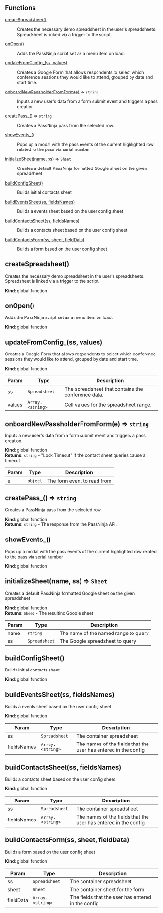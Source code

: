 ## Functions

<dl>
<dt><a href="#createSpreadsheet">createSpreadsheet()</a></dt>
<dd><p>Creates the necessary demo spreadsheet in the user&#39;s spreadsheets.
 Spreadsheet is linked via a trigger to the script.</p>
</dd>
<dt><a href="#onOpen">onOpen()</a></dt>
<dd><p>Adds the PassNinja script set as a menu item on load.</p>
</dd>
<dt><a href="#updateFromConfig_">updateFromConfig_(ss, values)</a></dt>
<dd><p>Creates a Google Form that allows respondents to select which conference
sessions they would like to attend, grouped by date and start time.</p>
</dd>
<dt><a href="#onboardNewPassholderFromForm">onboardNewPassholderFromForm(e)</a> ⇒ <code>string</code></dt>
<dd><p>Inputs a new user&#39;s data from a form submit event and triggers a pass creation.</p>
</dd>
<dt><a href="#createPass_">createPass_()</a> ⇒ <code>string</code></dt>
<dd><p>Creates a PassNinja pass from the selected row.</p>
</dd>
<dt><a href="#showEvents_">showEvents_()</a></dt>
<dd><p>Pops up a modal with the pass events of the current highlighted row
related to the pass via serial number</p>
</dd>
<dt><a href="#initializeSheet">initializeSheet(name, ss)</a> ⇒ <code>Sheet</code></dt>
<dd><p>Creates a default PassNinja formatted Google sheet on the given spreadsheet</p>
</dd>
<dt><a href="#buildConfigSheet">buildConfigSheet()</a></dt>
<dd><p>Builds initial contacts sheet</p>
</dd>
<dt><a href="#buildEventsSheet">buildEventsSheet(ss, fieldsNames)</a></dt>
<dd><p>Builds a events sheet based on the user config sheet</p>
</dd>
<dt><a href="#buildContactsSheet">buildContactsSheet(ss, fieldsNames)</a></dt>
<dd><p>Builds a contacts sheet based on the user config sheet</p>
</dd>
<dt><a href="#buildContactsForm">buildContactsForm(ss, sheet, fieldData)</a></dt>
<dd><p>Builds a form based on the user config sheet</p>
</dd>
</dl>

<a name="createSpreadsheet"></a>

## createSpreadsheet()
Creates the necessary demo spreadsheet in the user's spreadsheets. Spreadsheet is linked via a trigger to the script.

**Kind**: global function  
<a name="onOpen"></a>

## onOpen()
Adds the PassNinja script set as a menu item on load.

**Kind**: global function  
<a name="updateFromConfig_"></a>

## updateFromConfig\_(ss, values)
Creates a Google Form that allows respondents to select which conferencesessions they would like to attend, grouped by date and start time.

**Kind**: global function  

| Param | Type | Description |
| --- | --- | --- |
| ss | <code>Spreadsheet</code> | The spreadsheet that contains the conference data. |
| values | <code>Array.&lt;string&gt;</code> | Cell values for the spreadsheet range. |

<a name="onboardNewPassholderFromForm"></a>

## onboardNewPassholderFromForm(e) ⇒ <code>string</code>
Inputs a new user's data from a form submit event and triggers a pass creation.

**Kind**: global function  
**Returns**: <code>string</code> - "Lock Timeout" if the contact sheet queries cause a timeout  

| Param | Type | Description |
| --- | --- | --- |
| e | <code>object</code> | The form event to read from |

<a name="createPass_"></a>

## createPass\_() ⇒ <code>string</code>
Creates a PassNinja pass from the selected row.

**Kind**: global function  
**Returns**: <code>string</code> - The response from the PassNinja API.  
<a name="showEvents_"></a>

## showEvents\_()
Pops up a modal with the pass events of the current highlighted rowrelated to the pass via serial number

**Kind**: global function  
<a name="initializeSheet"></a>

## initializeSheet(name, ss) ⇒ <code>Sheet</code>
Creates a default PassNinja formatted Google sheet on the given spreadsheet

**Kind**: global function  
**Returns**: <code>Sheet</code> - The resulting Google sheet  

| Param | Type | Description |
| --- | --- | --- |
| name | <code>string</code> | The name of the named range to query |
| ss | <code>Spreadsheet</code> | The Google spreadsheet to query |

<a name="buildConfigSheet"></a>

## buildConfigSheet()
Builds initial contacts sheet

**Kind**: global function  
<a name="buildEventsSheet"></a>

## buildEventsSheet(ss, fieldsNames)
Builds a events sheet based on the user config sheet

**Kind**: global function  

| Param | Type | Description |
| --- | --- | --- |
| ss | <code>Spreadsheet</code> | The container spreadsheet |
| fieldsNames | <code>Array.&lt;string&gt;</code> | The names of the fields that the user has entered in the config |

<a name="buildContactsSheet"></a>

## buildContactsSheet(ss, fieldsNames)
Builds a contacts sheet based on the user config sheet

**Kind**: global function  

| Param | Type | Description |
| --- | --- | --- |
| ss | <code>Spreadsheet</code> | The container spreadsheet |
| fieldsNames | <code>Array.&lt;string&gt;</code> | The names of the fields that the user has entered in the config |

<a name="buildContactsForm"></a>

## buildContactsForm(ss, sheet, fieldData)
Builds a form based on the user config sheet

**Kind**: global function  

| Param | Type | Description |
| --- | --- | --- |
| ss | <code>Spreadsheet</code> | The container spreadsheet |
| sheet | <code>Sheet</code> | The container sheet for the form |
| fieldData | <code>Array.&lt;string&gt;</code> | The fields that the user has entered in the config |

